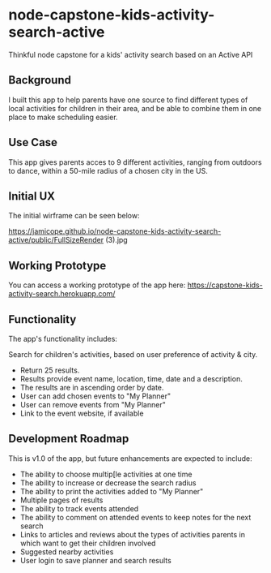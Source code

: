 # node-capstone-kids-activity-search-active
Thinkful node capstone for a kids' activity search based on an Active API

## Background

I built this app to help parents have one source to find different types of local activities for children in their area, and be able to combine them in one place to make scheduling easier.

## Use Case

This app gives parents acces to 9 different activities, ranging from outdoors to dance, within a 50-mile radius of a chosen city in the US.


## Initial UX

The initial wirframe can be seen below:

https://jamicope.github.io/node-capstone-kids-activity-search-active/public/FullSizeRender (3).jpg

## Working Prototype

You can access a working prototype of the app here: https://capstone-kids-activity-search.herokuapp.com/

## Functionality

The app's functionality includes:

Search for children's activities, based on user preference of activity & city.
* Return 25 results.
* Results provide event name, location, time, date and a description.
* The results are in ascending order by date.
* User can add chosen events to "My Planner"
* User can remove events from "My Planner"
* Link to the event website, if available

## Development Roadmap

This is v1.0 of the app, but future enhancements are expected to include:

* The ability to choose multip[le activities at one time 
* The ability to increase or decrease the search radius
* The ability to print the activities added to "My Planner"
* Multiple pages of results
* The ability to track events attended
* The ability to comment on attended events to keep notes for the next search
* Links to articles and reviews about the types of activities parents in which want to get their children involved
* Suggested nearby activities
* User login to save planner and search results
